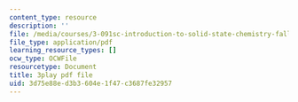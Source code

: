 ```yaml
---
content_type: resource
description: ''
file: /media/courses/3-091sc-introduction-to-solid-state-chemistry-fall-2010/3d75e88ed3b3604e1f47c3687fe32957_kB2Ue4Fip2c.pdf
file_type: application/pdf
learning_resource_types: []
ocw_type: OCWFile
resourcetype: Document
title: 3play pdf file
uid: 3d75e88e-d3b3-604e-1f47-c3687fe32957
---
```


